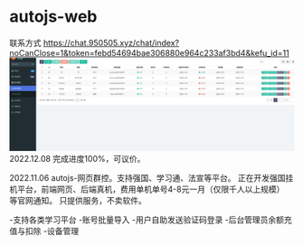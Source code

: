 # autojs-web
联系方式 https://chat.950505.xyz/chat/index?noCanClose=1&token=febd54694bae306880e964c233af3bd4&kefu_id=11
![image](/微信图片_20221106012304.jpg)
2022.12.08
完成进度100%，可议价。

2022.11.06
autojs-网页群控。支持强国、学习通、法宣等平台。
正在开发强国挂机平台，前端网页、后端真机，费用单机单号4-8元一月（仅限千人以上规模） 等官网通知。
只提供服务，不卖软件。

-支持各类学习平台
-账号批量导入
-用户自助发送验证码登录
-后台管理员余额充值与扣除
-设备管理
